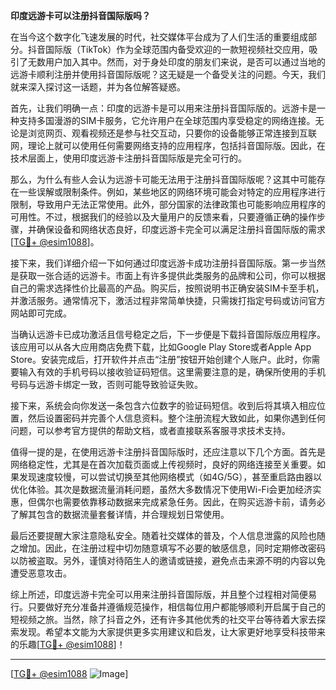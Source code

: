 **印度远游卡可以注册抖音国际版吗？**

在当今这个数字化飞速发展的时代，社交媒体平台成为了人们生活的重要组成部分。抖音国际版（TikTok）作为全球范围内备受欢迎的一款短视频社交应用，吸引了无数用户加入其中。然而，对于身处印度的朋友们来说，是否可以通过当地的远游卡顺利注册并使用抖音国际版呢？这无疑是一个备受关注的问题。今天，我们就来深入探讨这一话题，并为各位解答疑惑。

首先，让我们明确一点：印度的远游卡是可以用来注册抖音国际版的。远游卡是一种支持多国漫游的SIM卡服务，它允许用户在全球范围内享受稳定的网络连接。无论是浏览网页、观看视频还是参与社交互动，只要你的设备能够正常连接到互联网，理论上就可以使用任何需要网络支持的应用程序，包括抖音国际版。因此，在技术层面上，使用印度远游卡注册抖音国际版是完全可行的。

那么，为什么有些人会认为远游卡可能无法用于注册抖音国际版呢？这其中可能存在一些误解或限制条件。例如，某些地区的网络环境可能会对特定的应用程序进行限制，导致用户无法正常使用。此外，部分国家的法律政策也可能影响应用程序的可用性。不过，根据我们的经验以及大量用户的反馈来看，只要遵循正确的操作步骤，并确保设备和网络状态良好，印度远游卡完全可以满足注册抖音国际版的需求[[TG💪+ @esim1088](https://t.me/s/esim1088)]。

接下来，我们详细介绍一下如何通过印度远游卡成功注册抖音国际版。第一步当然是获取一张合适的远游卡。市面上有许多提供此类服务的品牌和公司，你可以根据自己的需求选择性价比最高的产品。购买后，按照说明书正确安装SIM卡至手机，并激活服务。通常情况下，激活过程非常简单快捷，只需拨打指定号码或访问官方网站即可完成。

当确认远游卡已成功激活且信号稳定之后，下一步便是下载抖音国际版应用程序。该应用可以从各大应用商店免费下载，比如Google Play Store或者Apple App Store。安装完成后，打开软件并点击“注册”按钮开始创建个人账户。此时，你需要输入有效的手机号码以接收验证码短信。这里需要注意的是，确保所使用的手机号码与远游卡绑定一致，否则可能导致验证失败。

接下来，系统会向你发送一条包含六位数字的验证码短信。收到后将其填入相应位置，然后设置密码并完善个人信息资料。整个注册流程大致如此，如果你遇到任何问题，可以参考官方提供的帮助文档，或者直接联系客服寻求技术支持。

值得一提的是，在使用远游卡注册抖音国际版时，还应注意以下几个方面。首先是网络稳定性，尤其是在首次加载页面或上传视频时，良好的网络连接至关重要。如果发现速度较慢，可以尝试切换至其他网络模式（如4G/5G），甚至重启路由器以优化体验。其次是数据流量消耗问题，虽然大多数情况下使用Wi-Fi会更加经济实惠，但偶尔也需要依靠移动数据来完成紧急任务。因此，在购买远游卡前，请务必了解其包含的数据流量套餐详情，并合理规划日常使用。

最后还要提醒大家注意隐私安全。随着社交媒体的普及，个人信息泄露的风险也随之增加。因此，在注册过程中切勿随意填写不必要的敏感信息，同时定期修改密码以防被盗取。另外，谨慎对待陌生人的邀请或链接，避免点击来源不明的内容以免遭受恶意攻击。

综上所述，印度远游卡完全可以用来注册抖音国际版，并且整个过程相对简便易行。只要做好充分准备并遵循规范操作，相信每位用户都能够顺利开启属于自己的短视频之旅。当然，除了抖音之外，还有许多其他优秀的社交平台等待着大家去探索发现。希望本文能为大家提供更多实用建议和启发，让大家更好地享受科技带来的乐趣[[TG💪+ @esim1088](https://t.me/s/esim1088)]！

---

[[TG💪+ @esim1088](https://t.me/s/esim1088) ![Image](https://i.postimg.cc/4NQfJmqS/Snipaste-2025-05-13-00-14-12.png)]